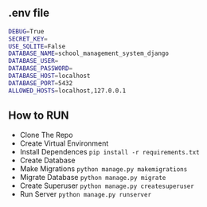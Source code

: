 ## .env file
```bash
DEBUG=True
SECRET_KEY=
USE_SQLITE=False
DATABASE_NAME=school_management_system_django
DATABASE_USER=
DATABASE_PASSWORD=
DATABASE_HOST=localhost
DATABASE_PORT=5432
ALLOWED_HOSTS=localhost,127.0.0.1
```

## How to RUN

- Clone The Repo
- Create Virtual Environment
- Install Dependences `pip install -r requirements.txt`
- Create Database
- Make Migrations `python manage.py makemigrations`
- Migrate Database `python manage.py migrate`
- Create Superuser `python manage.py createsuperuser`
- Run Server `python manage.py runserver`